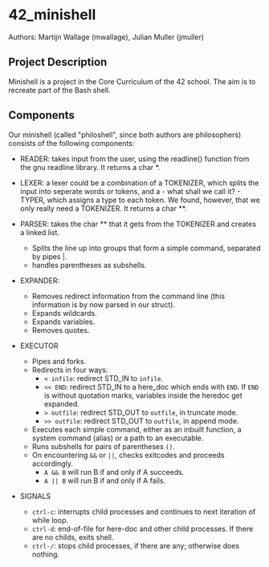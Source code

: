 # 42_minishell

Authors: Martijn Wallage (mwallage), Julian Muller (jmuller)

## Project Description

Minishell is a project in the Core Curriculum of the 42 school. The aim is to recreate part of the Bash shell.
 
## Components

Our minishell (called "philoshell", since both authors are philosophers) consists of the following components:
- READER: takes input from the user, using the readline() function from the gnu readline library. It returns a char *.
- LEXER: a lexer could be a combination of a TOKENIZER, which splits the input into seperate words or tokens, and a - what shall we call it? - TYPER, which assigns a type to each token. We found, however, that we only really need a TOKENIZER. It returns a char **.
- PARSER: takes the char ** that it gets from the TOKENIZER and creates a linked list.
	- Splits the line up into groups that form a simple command, separated by pipes |.
	- handles parentheses as subshells.
- EXPANDER:
	- Removes redirect information from the command line (this information is by now parsed in our struct).
	- Expands wildcards.
	- Expands variables.
	- Removes quotes.
- EXECUTOR
	- Pipes and forks.
	- Redirects in four ways: 
		- `< infile`: redirect STD_IN to `infile`.
		- `<< END`: redirect STD_IN to a here_doc which ends with `END`. If `END` is without quotation marks, variables inside the heredoc get expanded.
		- `> outfile`: redirect STD_OUT to `outfile`, in truncate mode.
		- `>> outfile`: redirect STD_OUT to `outfile`, in append mode.
	- Executes each simple command, either as an inbuilt function, a system command (alias) or a path to an executable.
	- Runs subshells for pairs of parentheses `()`.
	- On encountering `&&` or `||`, checks exitcodes and proceeds accordingly.
		- `A && B` will run B if and only if A succeeds.
		- `A || B` will run B if and only if A fails.

- SIGNALS
	- `ctrl-c`: interrupts child processes and continues to next iteration of while loop.
	- `ctrl-d`: end-of-file for here-doc and other child processes. If there are no childs, exits shell.
	- `ctrl-/`: stops child processes, if there are any; otherwise does nothing.
